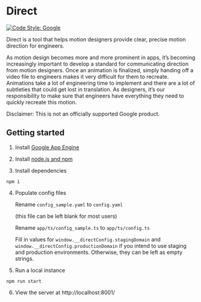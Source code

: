 # Direct

[![Code Style: Google](https://img.shields.io/badge/code%20style-google-blueviolet.svg)](https://github.com/google/gts)

Direct is a tool that helps motion designers provide clear, precise motion direction for engineers.

As motion design becomes more and more prominent in apps, it’s becoming increasingly important to develop a standard for communicating direction from motion designers. Once an animation is finalized, simply handing off a video file to engineers makes it very difficult for them to recreate. Animations take a lot of engineering time to implement and there are a lot of subtleties that could get lost in translation. As designers, it’s our responsibility to make sure that engineers have everything they need to quickly recreate this motion.

Disclaimer: This is not an officially supported Google product.

## Getting started

1. Install [Google App Engine](https://cloud.google.com/appengine/docs/flexible/python/download)

2. Install [node.js and npm](https://nodejs.org/)

3. Install dependencies

``` shell
npm i
```

4. Populate config files

    Rename `config_sample.yaml` to `config.yaml`

    (this file can be left blank for most users)


    Rename `app/ts/config_sample.ts` to `app/ts/config.ts`

    Fill in values for `window.__directConfig.stagingDomain` and `window.__directConfig.productionDomain` if you intend to use staging and production environments. Otherwise, they can be left as empty strings.


5. Run a local instance
``` shell
npm run start
```

6. View the server at http://localhost:8001/
